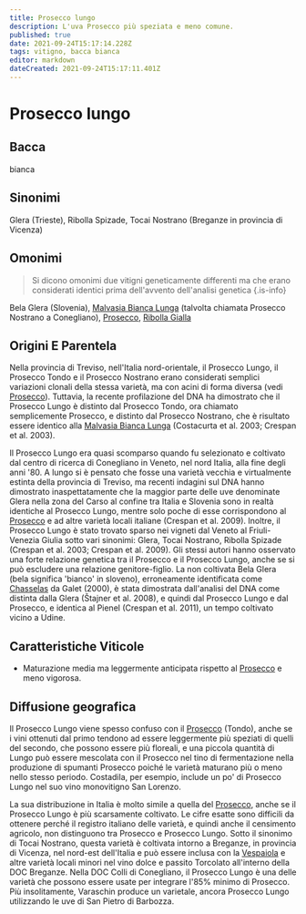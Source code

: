 ```yaml
---
title: Prosecco lungo
description: L'uva Prosecco più speziata e meno comune.
published: true
date: 2021-09-24T15:17:14.228Z
tags: vitigno, bacca bianca
editor: markdown
dateCreated: 2021-09-24T15:17:11.401Z
---
```


# Prosecco lungo

## Bacca

bianca

## Sinonimi
Glera (Trieste), Ribolla Spizade, Tocai Nostrano (Breganze in provincia di Vicenza)

## Omonimi
> Si dicono omonimi due vitigni geneticamente differenti ma che erano considerati identici prima dell'avvento dell'analisi genetica
{.is-info}

Bela Glera (Slovenia), [Malvasia Bianca Lunga](/vitigni/Italia/bacca-bianca/malvasia-bianca-lunga) (talvolta chiamata Prosecco Nostrano a Conegliano), [Prosecco](/vitigni/Italia/bacca-bianca/prosecco), [Ribolla Gialla](/vitigni/Italia/bacca-bianca/ribolla-gialla)

## Origini E Parentela

Nella provincia di Treviso, nell'Italia nord-orientale, il Prosecco Lungo, il Prosecco Tondo e il Prosecco Nostrano erano considerati semplici variazioni clonali della stessa varietà, ma con acini di forma diversa (vedi [Prosecco](/vitigni/Italia/bacca-bianca/prosecco)). Tuttavia, la recente profilazione del DNA ha dimostrato che il Prosecco Lungo è distinto dal Prosecco Tondo, ora chiamato semplicemente Prosecco, e distinto dal Prosecco Nostrano, che è risultato essere identico alla [Malvasia Bianca Lunga](/vitigni/Italia/bacca-bianca/malvasia-bianca-lunga) (Costacurta et al. 2003; Crespan et al. 2003).

Il Prosecco Lungo era quasi scomparso quando fu selezionato e coltivato dal centro di ricerca di Conegliano in Veneto, nel nord Italia, alla fine degli anni '80. A lungo si è pensato che fosse una varietà vecchia e virtualmente estinta della provincia di Treviso, ma recenti indagini sul DNA hanno dimostrato inaspettatamente che la maggior parte delle uve denominate Glera nella zona del Carso al confine tra Italia e Slovenia sono in realtà identiche al Prosecco Lungo, mentre solo poche di esse corrispondono al [Prosecco](/vitigni/Italia/bacca-bianca/prosecco) e ad altre varietà locali italiane (Crespan et al. 2009). Inoltre, il Prosecco Lungo è stato trovato sparso nei vigneti dal Veneto al Friuli-Venezia Giulia sotto vari sinonimi: Glera, Tocai Nostrano, Ribolla Spizade (Crespan et al. 2003; Crespan et al. 2009). Gli stessi autori hanno osservato una forte relazione genetica tra il Prosecco e il Prosecco Lungo, anche se si può escludere una relazione genitore-figlio. La non coltivata Bela Glera (bela significa 'bianco' in sloveno), erroneamente identificata come [Chasselas](/vitigni/Francia/bacca-bianca/chasselas) da Galet (2000), è stata dimostrata dall'analisi del DNA come distinta dalla Glera (Štajner et al. 2008), e quindi dal Prosecco Lungo e dal Prosecco, e identica al Pienel (Crespan et al. 2011), un tempo coltivato vicino a Udine.

## Caratteristiche Viticole

- Maturazione media ma leggermente anticipata rispetto al [Prosecco](/vitigni/Italia/bacca-bianca/prosecco) e meno vigorosa.

## Diffusione geografica

Il Prosecco Lungo viene spesso confuso con il [Prosecco](/vitigni/Italia/bacca-bianca/prosecco) (Tondo), anche se i vini ottenuti dal primo tendono ad essere leggermente più speziati di quelli del secondo, che possono essere più floreali, e una piccola quantità di Lungo può essere mescolata con il Prosecco nel tino di fermentazione nella produzione di spumanti Prosecco poiché le varietà maturano più o meno nello stesso periodo. Costadila, per esempio, include un po' di Prosecco Lungo nel suo vino monovitigno San Lorenzo.

La sua distribuzione in Italia è molto simile a quella del [Prosecco](/vitigni/Italia/bacca-bianca/prosecco), anche se il Prosecco Lungo è più scarsamente coltivato. Le cifre esatte sono difficili da ottenere perché il registro italiano delle varietà, e quindi anche il censimento agricolo, non distinguono tra Prosecco e Prosecco Lungo. Sotto il sinonimo di Tocai Nostrano, questa varietà è coltivata intorno a Breganze, in provincia di Vicenza, nel nord-est dell'Italia e può essere inclusa con la [Vespaiola](/vitigni/Italia/bacca-bianca/vespaiola) e altre varietà locali minori nel vino dolce e passito Torcolato all'interno della DOC Breganze. Nella DOC Colli di Conegliano, il Prosecco Lungo è una delle varietà che possono essere usate per integrare l'85% minimo di Prosecco. Più insolitamente, Varaschin produce un varietale, ancora Prosecco Lungo utilizzando le uve di San Pietro di Barbozza.